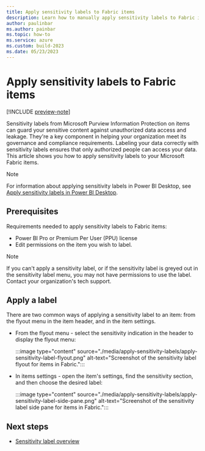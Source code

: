 ```yaml
---
title: Apply sensitivity labels to Fabric items
description: Learn how to manually apply sensitivity labels to Fabric items.
author: paulinbar
ms.author: painbar
ms.topic: how-to
ms.service: azure
ms.custom: build-2023
ms.date: 05/23/2023
---
```


# Apply sensitivity labels to Fabric items

[!INCLUDE [preview-note](../includes/preview-note.md)]

Sensitivity labels from Microsoft Purview Information Protection on items can guard your sensitive content against unauthorized data access and leakage. They're a key component in helping your organization meet its governance and compliance requirements. Labeling your data correctly with sensitivity labels ensures that only authorized people can access your data. This article shows you how to apply sensitivity labels to your Microsoft Fabric items.

> [!NOTE]
> For information about applying sensitivity labels in Power BI Desktop, see [Apply sensitivity labels in Power BI Desktop](/power-bi/enterprise/service-security-apply-data-sensitivity-labels#apply-sensitivity-labels-in-power-bi-desktop).

## Prerequisites

Requirements needed to apply sensitivity labels to Fabric items:

* Power BI Pro or Premium Per User (PPU) license
* Edit permissions on the item you wish to label.

> [!NOTE]
> If you can't apply a sensitivity label, or if the sensitivity label is greyed out in the sensitivity label menu, you may not have permissions to use the label. Contact your organization's tech support.

## Apply a label

There are two common ways of applying a sensitivity label to an item: from the flyout menu in the item header, and in the item settings.

* From the flyout menu - select the sensitivity indication in the header to display the flyout menu:

    :::image type="content" source="./media/apply-sensitivity-labels/apply-sensitivity-label-flyout.png" alt-text="Screenshot of the sensitivity label flyout for items in Fabric.":::

* In items settings - open the item's settings, find the sensitivity section, and then choose the desired label:

    :::image type="content" source="./media/apply-sensitivity-labels/apply-sensitivity-label-side-pane.png" alt-text="Screenshot of the sensitivity label side pane for items in Fabric.":::

## Next steps

* [Sensitivity label overview](/power-bi/enterprise/service-security-sensitivity-label-overview)

